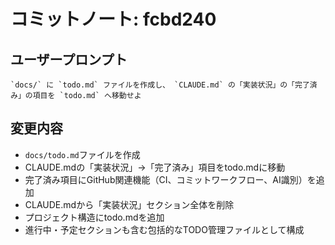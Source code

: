 # コミットノート: fcbd240

## ユーザープロンプト

```
`docs/` に `todo.md` ファイルを作成し、 `CLAUDE.md` の「実装状況」の「完了済み」の項目を `todo.md` へ移動せよ
```

## 変更内容

- `docs/todo.md`ファイルを作成
- CLAUDE.mdの「実装状況」→「完了済み」項目をtodo.mdに移動
- 完了済み項目にGitHub関連機能（CI、コミットワークフロー、AI識別）を追加
- CLAUDE.mdから「実装状況」セクション全体を削除
- プロジェクト構造にtodo.mdを追加
- 進行中・予定セクションも含む包括的なTODO管理ファイルとして構成